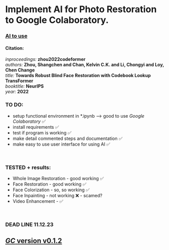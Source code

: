 # Implement AI for Photo Restoration to Google Colaboratory.

### [AI to use](https://github.com/sczhou/CodeFormer)
#### Citation:
*inproceedings:* **zhou2022codeformer** <br/>
    *authors:* **Zhou, Shangchen and Chan, Kelvin C.K. and Li, Chongyi and Loy, Chen Change** <br/>
    *title:* **Towards Robust Blind Face Restoration with Codebook Lookup TransFormer** <br/>
    *booktitle:* **NeurIPS** <br/>
    *year:* **2022** <br/>

### TO DO:
+ setup functional environment in *.ipynb --> good to use *Google Colaboratory* ✅
+ install requirements ✅
+ test if program is working ✅
+ make detail commented steps and documentation ✅
+ make easy to use user interface for using AI ✅

<br/>

### TESTED + results:
+ Whole Image Restoration - good working ✅
+ Face Restoration - good working ✅
+ Face Colorization - so, so working ✅
+ Face Inpainting - not working ❌ - scamed?
+ Video Enhancement - ✅

<br/>

### DEAD LINE 11.12.23


## [ *GC* version v0.1.2](https://colab.research.google.com/drive/1WisSZXsucyjeu1ltIcMIcWg3Bi8dEJSw)
